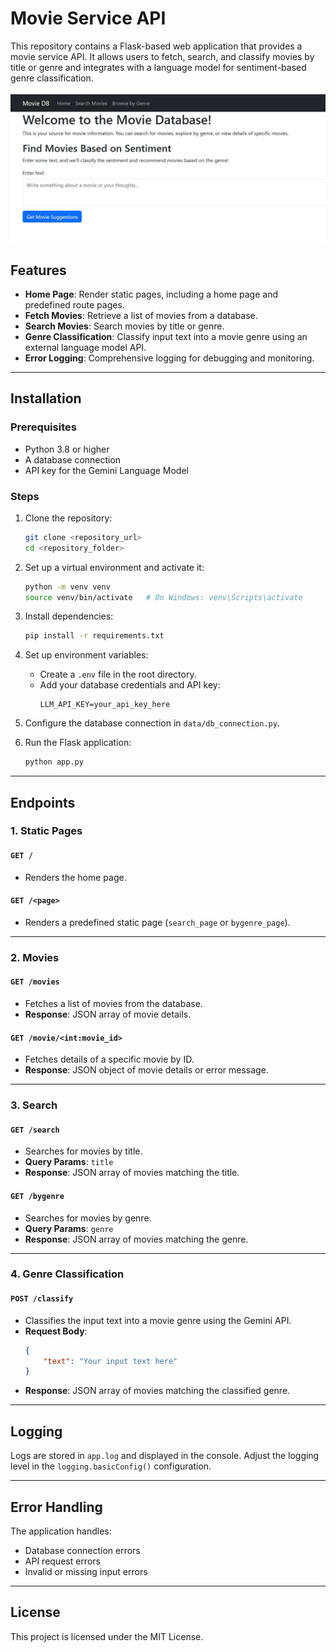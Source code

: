 # Movie Service API

This repository contains a Flask-based web application that provides a movie service API. It allows users to fetch, search, and classify movies by title or genre and integrates with a language model for sentiment-based genre classification.


![flask_app](static/images/flaskApp.JPG)

## Features

- **Home Page**: Render static pages, including a home page and predefined route pages.
- **Fetch Movies**: Retrieve a list of movies from a database.
- **Search Movies**: Search movies by title or genre.
- **Genre Classification**: Classify input text into a movie genre using an external language model API.
- **Error Logging**: Comprehensive logging for debugging and monitoring.

---


## Installation

### Prerequisites
- Python 3.8 or higher
- A database connection
- API key for the Gemini Language Model

### Steps
1. Clone the repository:
    ```bash
    git clone <repository_url>
    cd <repository_folder>
    ```

2. Set up a virtual environment and activate it:
    ```bash
    python -m venv venv
    source venv/bin/activate   # On Windows: venv\Scripts\activate
    ```

3. Install dependencies:
    ```bash
    pip install -r requirements.txt
    ```

4. Set up environment variables:
    - Create a `.env` file in the root directory.
    - Add your database credentials and API key:
        ```
        LLM_API_KEY=your_api_key_here
        ```

5. Configure the database connection in `data/db_connection.py`.

6. Run the Flask application:
    ```bash
    python app.py
    ```

---

## Endpoints

### 1. **Static Pages**
#### `GET /`
- Renders the home page.

#### `GET /<page>`
- Renders a predefined static page (`search_page` or `bygenre_page`).

---

### 2. **Movies**
#### `GET /movies`
- Fetches a list of movies from the database.
- **Response**: JSON array of movie details.

#### `GET /movie/<int:movie_id>`
- Fetches details of a specific movie by ID.
- **Response**: JSON object of movie details or error message.

---

### 3. **Search**
#### `GET /search`
- Searches for movies by title.
- **Query Params**: `title`
- **Response**: JSON array of movies matching the title.

#### `GET /bygenre`
- Searches for movies by genre.
- **Query Params**: `genre`
- **Response**: JSON array of movies matching the genre.

---

### 4. **Genre Classification**
#### `POST /classify`
- Classifies the input text into a movie genre using the Gemini API.
- **Request Body**: 
    ```json
    {
        "text": "Your input text here"
    }
    ```
- **Response**: JSON array of movies matching the classified genre.

---

## Logging

Logs are stored in `app.log` and displayed in the console. Adjust the logging level in the `logging.basicConfig()` configuration.

---

## Error Handling

The application handles:
- Database connection errors
- API request errors
- Invalid or missing input errors

---

## License

This project is licensed under the MIT License.
